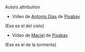 Autors attribution
- Vídeo de <a href="https://pixabay.com/es/users/tonydias7-26930749/?utm_source=link-attribution&utm_medium=referral&utm_campaign=video&utm_content=214409">Antonio Dias</a> de <a href="https://pixabay.com/es//?utm_source=link-attribution&utm_medium=referral&utm_campaign=video&utm_content=214409">Pixabay</a>

(Ese es el del cielo)

- Vídeo de <a href="https://pixabay.com/es/users/macb3t-8900437/?utm_source=link-attribution&utm_medium=referral&utm_campaign=video&utm_content=16160">Maciej</a> de <a href="https://pixabay.com/es//?utm_source=link-attribution&utm_medium=referral&utm_campaign=video&utm_content=16160">Pixabay</a>

(Ese es el de la tormenta)
